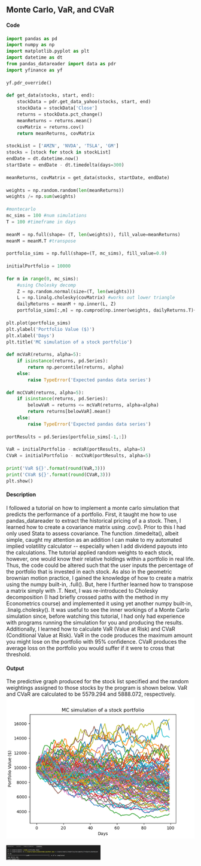 ## Monte Carlo, VaR, and CVaR

#### Code 

~~~python
import pandas as pd
import numpy as np
import matplotlib.pyplot as plt
import datetime as dt
from pandas_datareader import data as pdr
import yfinance as yf

yf.pdr_override()

def get_data(stocks, start, end):
    stockData = pdr.get_data_yahoo(stocks, start, end)
    stockData = stockData['Close']
    returns = stockData.pct_change()
    meanReturns = returns.mean()
    covMatrix = returns.cov()
    return meanReturns, covMatrix

stockList = ['AMZN', 'NVDA', 'TSLA', 'GM']
stocks = [stock for stock in stockList]
endDate = dt.datetime.now()
startDate = endDate - dt.timedelta(days=300)

meanReturns, covMatrix = get_data(stocks, startDate, endDate)

weights = np.random.random(len(meanReturns))
weights /= np.sum(weights)

#montecarlo
mc_sims = 100 #num simulations
T = 100 #timeframe in days

meanM = np.full(shape= (T, len(weights)), fill_value=meanReturns)
meanM = meanM.T #transpose

portfolio_sims = np.full(shape=(T, mc_sims), fill_value=0.0)

initialPortfolio = 10000

for m in range(0, mc_sims):
    #using Cholesky decomp
    Z = np.random.normal(size=(T, len(weights)))
    L = np.linalg.cholesky(covMatrix) #works out lower triangle
    dailyReturns = meanM + np.inner(L, Z)
    portfolio_sims[:,m] = np.cumprod(np.inner(weights, dailyReturns.T)+1)*initialPortfolio

plt.plot(portfolio_sims)
plt.ylabel('Portfolio Value ($)')
plt.xlabel('Days')
plt.title('MC simulation of a stock portfolio')

def mcVaR(returns, alpha=5):
    if isinstance(returns, pd.Series):
        return np.percentile(returns, alpha)
    else:
        raise TypeError('Expected pandas data series')
    
def mcCVaR(returns, alpha=5):
    if isinstance(returns, pd.Series):
        belowVaR = returns <= mcVaR(returns, alpha=alpha)
        return returns[belowVaR].mean()
    else:
        raise TypeError('Expected pandas data series')
    
portResults = pd.Series(portfolio_sims[-1,:])

VaR = initialPortfolio - mcVaR(portResults, alpha=5)
CVaR = initialPortfolio - mcCVaR(portResults, alpha=5)

print('VaR ${}'.format(round(VaR,3)))
print('CVaR ${}'.format(round(CVaR,3)))
plt.show()
~~~

#### Description
I followed a tutorial on how to implement a monte carlo simulation that predicts the performance of a portfolio. First, it taught me how to use pandas_datareader to extract the historical pricing of a a stock. Then, I learned how to create a covariance matrix using .cov(). Prior to this I had only used Stata to assess covariance. The function .timedelta(), albeit simple, caught my attention as an addition I can make to my automated implied volatility calculator -- especially when I add dividend payouts into the calculations. The tutorial applied random weights to each stock, however, one would know their relative holdings within a portfolio in real life. Thus, the code could be altered such that the user inputs the percentage of the portfolio that is invested in each stock. As also in the geometric brownian motion practice, I gained the knowledge of how to create a matrix using the numpy built-in, .full(). But, here I further learned how to transpose a matrix simply with .T. Next, I was re-introduced to Cholesky decomposition (I had briefly crossed paths with the method in my Econometrics course) and implemented it using yet another numpy built-in, .linalg.cholesky(). It was useful to see the inner workings of a Monte Carlo simulation since, before watching this tutorial, I had only had experience with programs running the simulation for you and producing the results. Additionally, I learned how to calculate VaR (Value at Risk) and CVaR (Conditional Value at Risk). VaR in the code produces the maximum amount you might lose on the portfolio with 95% confidence. CVaR produces the average loss on the portfolio you would suffer if it were to cross that threshold.

#### Output
The predictive graph produced for the stock list specified and the random weightings assigned to those stocks by the program is shown below. VaR and CVaR are calculated to be 5579.294 and 5888.072, respectively.
![](mc-ex.png)

<img src="VaRterm.png" width="50%">
